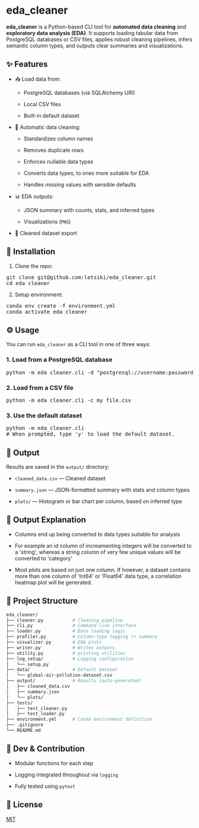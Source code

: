 # **eda\_cleaner**

**eda\_cleaner** is a Python-based CLI tool for **automated data cleaning** and **exploratory data analysis (EDA)**. It supports loading tabular data from PostgreSQL databases or CSV files, applies robust cleaning pipelines, infers semantic column types, and outputs clear summaries and visualizations.

## **✨ Features**

* 📥 Load data from:

  * PostgreSQL databases (via SQLAlchemy URI)

  * Local CSV files

  * Built-in default dataset

* 🧹 Automatic data cleaning:

  * Standardizes column names

  * Removes duplicate rows

  * Enforces nullable data types

  * Converts data types, to ones more suitable for EDA

  * Handles missing values with sensible defaults

* 📊 EDA outputs:

  * JSON summary with counts, stats, and inferred types

  * Visualizations (`PNG`)

* 📝 Cleaned dataset export

## **🚀 Installation**

1. Clone the repo:

<pre>git clone git@github.com:letsiki/eda_cleaner.git
cd eda_cleaner</pre>

2. Setup environment:

<pre>conda env create -f environment.yml
conda activate eda_cleaner</pre>

## **⚙️ Usage**

You can run `eda_cleaner` as a CLI tool in one of three ways:

### **1\. Load from a PostgreSQL database**

<pre>python -m eda_cleaner.cli -d "postgresql://username:password@localhost:5432/dbname"</pre>

### **2\. Load from a CSV file**

<pre>python -m eda_cleaner.cli -c my_file.csv</pre>

### **3\. Use the default dataset**

<pre>python -m eda_cleaner.cli
# When prompted, type 'y' to load the default dataset.</pre>

## **📂 Output**

Results are saved in the `output/` directory:

* `cleaned_data.csv` — Cleaned dataset

* `summary.json` — JSON-formatted summary with stats and column types

* `plots/` — Histogram or bar chart per column, based on inferred type

## **📖 Output Explanation**

* Columns end up being converted to data types suitable for analysis

* For example an id column of increamenting integers will be converted to a 'string', whereas a string column of very few unique values will be
converted to 'category'

* Most plots are based on just one column. If however, a dataset contains more than one column of 'Int64' or 'Float64' data type, a correlation heatmap plot will be generated.

## **🧠 Project Structure**

``` bash
eda_cleaner/  
├── cleaner.py           # Cleaning pipeline  
├── cli.py               # Command-line interface  
├── loader.py            # Data loading logic  
├── profiler.py          # Column-type tagging \+ summary  
├── visualizer.py        # EDA plots  
├── writer.py            # Writes outputs  
├── utility.py           # printing utilities  
├── log_setup/           # Logging configuration  
│   └── setup.py
├── data/                # Default dataset  
│   └── global-air-pollution-dataset.csv  
├── output/              # Results (auto-generated)  
│   ├── cleaned_data.csv  
│   ├── summary.json  
│   └── plots/  
├── tests/  
│   ├── test_cleaner.py  
│   ├── test_loader.py  
├── environment.yml      # Conda environment definition  
├── .gitignore  
└── README.md
```

## **🔧 Dev & Contribution**

* Modular functions for each step

* Logging integrated throughout via `logging`

* Fully tested using `pytest`

## **📜 License**

[MIT](https://github.com/letsiki/eda_cleaner/blob/main/LICENSE)
